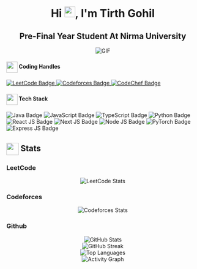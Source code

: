 <h1 align="center">Hi <img src="https://github.com/YourUsername/YourUsername/blob/main/icons/Hi.gif" width="28px"/>, I'm Tirth Gohil</h1>
<h2 align="center">
  Pre-Final Year Student At Nirma University
</h2>
<div align="center">
 <img alt="GIF" src="https://i.giphy.com/media/v1.Y2lkPTc5MGI3NjExZjE4Z2g2MXJrY3h2OG9renYxNXZsbmx1eHpqNHFpcDhtajRhbGJoaCZlcD12MV9pbnRlcm5hbF9naWZfYnlfaWQmY3Q9Zw/RiwPT2pQAXjv3TeHRB/giphy.gif" />
</div>

<div>
  <div><h4> <img align="center" src="https://user-images.githubusercontent.com/74038190/216122041-518ac897-8d92-4c6b-9b3f-ca01dcaf38ee.png" width="29"/> Coding Handles</h4></div>
  <a href="https://www.leetcode.com/22bce098" target="_blank">
    <img src="https://img.shields.io/badge/LeetCode-000000?style=for-the-badge&logo=LeetCode&logoColor=#d16c06" alt="LeetCode Badge">
  </a>
  <a href="https://codeforces.com/profile/tirthgohil1410" target="_blank">
    <img src="https://img.shields.io/badge/Codeforces-445f9d?style=for-the-badge&logo=Codeforces&logoColor=white" alt="Codeforces Badge">
  </a>
  <a href="https://www.codechef.com/users/tirthgohil1410" target="_blank">
    <img src="https://img.shields.io/badge/CodeChef-5B4638?style=for-the-badge&logo=CodeChef&logoColor=white" alt="CodeChef Badge">
  </a>
</div>

<div>
  <div><h4> <img align="center" src="https://github.com/[YourUsername]/[YourUsername]/blob/main/icons/techstack.gif" width="29"/> Tech Stack</h4></div>
  <img src="https://img.shields.io/badge/java-%23F7DF1E.svg?style=for-the-badge&logo=java&logoColor=white" alt="Java Badge">  
  <img src="https://img.shields.io/badge/javascript-%23323330.svg?style=for-the-badge&logo=javascript&logoColor=%23F7DF1E" alt="JavaScript Badge">
  <img src="https://img.shields.io/badge/typescript-%2320232a.svg?style=for-the-badge&logo=typescript&logoColor=%2374A3FF" alt="TypeScript Badge">
  <img src="https://img.shields.io/badge/python-%233B75B9.svg?style=for-the-badge&logo=python&logoColor=white" alt="Python Badge">
  <img src="https://img.shields.io/badge/react-%2320232a.svg?style=for-the-badge&logo=react&logoColor=%2361DAFB" alt="React JS Badge">
  <img src="https://img.shields.io/badge/next.js-%23000000.svg?style=for-the-badge&logo=next.js&logoColor=white" alt="Next JS Badge">
  <img src="https://img.shields.io/badge/node.js-%234F5D27.svg?style=for-the-badge&logo=node.js&logoColor=white" alt="Node JS Badge">
  <img src="https://img.shields.io/badge/pytorch-%23EE4C2C.svg?style=for-the-badge&logo=pytorch&logoColor=white" alt="PyTorch Badge">
  <img src="https://img.shields.io/badge/express.js-%234B3F6C.svg?style=for-the-badge&logo=express&logoColor=white" alt="Express JS Badge">
</div>

<div>
  <div><h2><img align="center" src="https://github.com/[YourUsername]/[YourUsername]/blob/main/icons/stats.gif" width="32"/> Stats</h2></div>
  <div>
    <div><h3>LeetCode</h3></div>
    <div align="center">
      <img src="https://leetcode.card.workers.dev/22bce098?theme=auto&font=baloo&extension=null" alt="LeetCode Stats">
    </div>
  </div>

  <div>
    <div><h3>Codeforces</h3></div>
    <div align="center">
      <img src="https://codeforces-readme-stats.vercel.app/api/card?username=tirthgohil1410" alt="Codeforces Stats">
    </div>
  </div>

  <div><h3>Github</h3></div>
  <div align="center">
    <img src="https://github-readme-stats.vercel.app/api?username=Tirth1410&theme=tokyonight&hide_border=false&include_all_commits=true&count_private=false" alt="GitHub Stats"><br/>
    <img src="https://github-readme-streak-stats.herokuapp.com/?user=Tirth1410&theme=tokyonight&hide_border=false" alt="GitHub Streak"><br/>
    <img src="https://github-readme-stats.vercel.app/api/top-langs/?username=Tirth1410&theme=tokyonight&hide_border=false&include_all_commits=true&count_private=false&layout=compact" alt="Top Languages"><br/>
    <img src="https://github-readme-activity-graph.vercel.app/graph?username=Tirth1410&theme=tokyo-night" alt="Activity Graph">
  </div>
</div>

